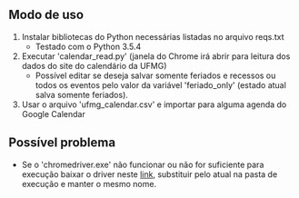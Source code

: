 ## Modo de uso
1. Instalar bibliotecas do Python necessárias listadas no arquivo reqs.txt
    * Testado com o Python 3.5.4
2. Executar 'calendar_read.py' (janela do Chrome irá abrir para leitura dos dados do site do calendário da UFMG)
    * Possível editar se deseja salvar somente feriados e recessos ou todos os eventos pelo valor da variável 'feriado_only' (estado atual salva somente feriados).
3. Usar o arquivo 'ufmg_calendar.csv' e importar para alguma agenda do Google Calendar

## Possível problema
* Se o 'chromedriver.exe' não funcionar ou não for suficiente para execução baixar o driver neste [link][chrome-driver], substituir pelo atual na pasta de execução e manter o mesmo nome.


[chrome-driver]: http://chromedriver.chromium.org/
